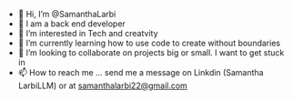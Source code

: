 - 👋 Hi, I’m @SamanthaLarbi
- 💞️ I am a back end developer
- 👀 I’m interested in Tech and creatvity 
- 🌱 I’m currently learning how to use code to create without boundaries
- 💞️ I’m looking to collaborate on projects big or small. I want to get stuck in
- 📫 How to reach me ... send me a message on Linkdin (Samantha LarbiLLM) or at samanthalarbi22@gmail.com

<!---
SamanthaLarbi/SamanthaLarbi is a ✨ special ✨ repository because its `README.md` (this file) appears on your GitHub profile.
You can click the Preview link to take a look at your changes.
--->
